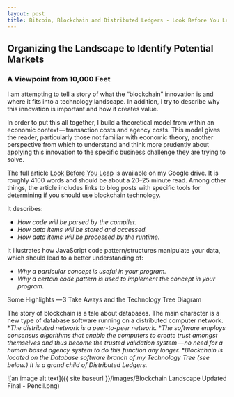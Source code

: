 ```yaml
---
layout: post
title: Bitcoin, Blockchain and Distributed Ledgers - Look Before You Leap
---
```


## Organizing the Landscape to Identify Potential Markets
### A Viewpoint from 10,000 Feet

I am attempting to tell a story of what the “blockchain” innovation is and where it fits into a technology landscape. In addition, I try to describe why this innovation is important and how it creates value.

In order to put this all together, I build a theoretical model from within an economic context — transaction costs and agency costs. This model gives the reader, particularly those not familiar with economic theory, another perspective from which to understand and think more prudently about applying this innovation to the specific business challenge they are trying to solve.

The full article [Look Before You Leap](https://docs.google.com/document/d/1nkK6MPQfI8Skf79BAMVctDvO8Pw2HiiFEFVPMp5aCog/edit?usp=sharing) is available on my Google drive. It is roughly 4100 words and should be about a 20–25 minute read. Among other things, the article includes links to blog posts with specific tools for determining if you should use blockchain technology.

It describes:
* _How code will be parsed by the compiler._
* _How data items will be stored and accessed._
* _How data items will be processed by the runtime._

It illustrates how JavaScript code pattern/structures manipulate your data, which should lead to a better understanding of:

* _Why a particular concept is useful in your program._
* _Why a certain code pattern is used to implement the concept in your program._


Some Highlights
— 3 Take Aways and the Technology Tree Diagram

The story of blockchain is a tale about databases. The main character is a new type of database software running on a distributed computer network.
*_The distributed network is a peer-to-peer network._
*_The software employs consensus algorithms that enable the computers to create trust amongst themselves and thus become the trusted validation system — no need for a human based agency system to do this function any longer._
*_Blockchain is located on the Database software branch of my Technology Tree (see below.) It is a grand child of Distributed Ledgers._


![an image alt text]({{ site.baseurl }}/images/Blockchain Landscape Updated Final - Pencil.png)
